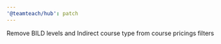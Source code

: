 ```yaml
---
'@teamteach/hub': patch
---
```


Remove BILD levels and Indirect course type from course pricings filters
